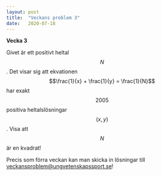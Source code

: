 ```yaml
---
layout: post
title:  "Veckans problem 3"
date:   2020-07-18
---
```

<script type="text/javascript"
        src="https://cdnjs.cloudflare.com/ajax/libs/mathjax/2.7.0/MathJax.js?config=TeX-AMS_CHTML"></script>
<script type="text/x-mathjax-config">
MathJax.Hub.Config({
tex2jax: {
inlineMath: [['$','$'], ['\\(','\\)']],
processEscapes: true},
jax: ["input/TeX","input/MathML","input/AsciiMath","output/CommonHTML"],
extensions: ["tex2jax.js","mml2jax.js","asciimath2jax.js","MathMenu.js","MathZoom.js","AssistiveMML.js", "[Contrib]/a11y/accessibility-menu.js"],
TeX: {
extensions: ["AMSmath.js","AMSsymbols.js","noErrors.js","noUndefined.js"],
equationNumbers: {
autoNumber: "AMS"
}
}
});
</script>

**Vecka 3**

Givet är ett positivt heltal $$N$$. Det visar sig att ekvationen $$\frac{1}{x} + \frac{1}{y} = \frac{1}{N}$$ har exakt $$2005$$ positiva heltalslösningar $$(x,y)$$. Visa att $$N$$ är en kvadrat!

Precis som förra veckan kan man skicka in lösningar till [veckansproblem@ungvetenskapssport.se](mailto:veckansproblem@ungvetenskapssport.se)!
